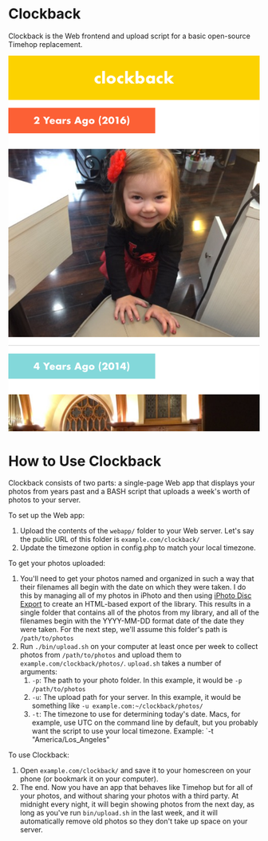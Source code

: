 Clockback
=========
Clockback is the Web frontend and upload script for a basic open-source Timehop replacement.

![Clockback as seen on an iPhone](screenshots/clockback-mobile.png)

How to Use Clockback
====================
Clockback consists of two parts: a single-page Web app that displays your photos from years past and a BASH script that uploads a week's worth of photos to your server.

To set up the Web app:

1. Upload the contents of the `webapp/` folder to your Web server. Let's say the public URL of this folder is `example.com/clockback/`
1. Update the timezone option in config.php to match your local timezone.

To get your photos uploaded:

1. You'll need to get your photos named and organized in such a way that their filenames all begin with the date on which they were taken.  I do this by managing all of my photos in iPhoto and then using [iPhoto Disc Export](https://github.com/cfinke/iPhoto-Disc-Export) to create an HTML-based export of the library.  This results in a single folder that contains all of the photos from my library, and all of the filenames begin with the YYYY-MM-DD format date of the date they were taken.  For the next step, we'll assume this folder's path is `/path/to/photos`
1. Run `./bin/upload.sh` on your computer at least once per week to collect photos from `/path/to/photos` and upload them to `example.com/clockback/photos/`. `upload.sh` takes a number of arguments:
    1. `-p`: The path to your photo folder. In this example, it would be `-p /path/to/photos`
    1. `-u`: The upload path for your server. In this example, it would be something like `-u example.com:~/clockback/photos/`
    1. `-t`: The timezone to use for determining today's date. Macs, for example, use UTC on the command line by default, but you probably want the script to use your local timezone. Example: `-t "America/Los_Angeles"

To use Clockback:

1. Open `example.com/clockback/` and save it to your homescreen on your phone (or bookmark it on your computer).
1. The end.  Now you have an app that behaves like Timehop but for all of your photos, and without sharing your photos with a third party.  At midnight every night, it will begin showing photos from the next day, as long as you've run `bin/upload.sh` in the last week, and it will automatically remove old photos so they don't take up space on your server.
